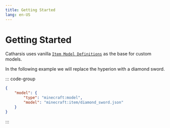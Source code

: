 ```yaml
---
title: Getting Started
lang: en-US
---
```


# Getting Started

Catharsis uses vanilla [`Item Model Definitions`](https://minecraft.wiki/w/Items_model_definition#select) as the base for custom models.

In the following example we will replace the hyperion with a diamond sword.

::: code-group

```json [assets/skyblock/items/hyperion.json]
{
    "model": {
        "type": "minecraft:model",
        "model": "minecraft:item/diamond_sword.json"
    }
}
```
:::
